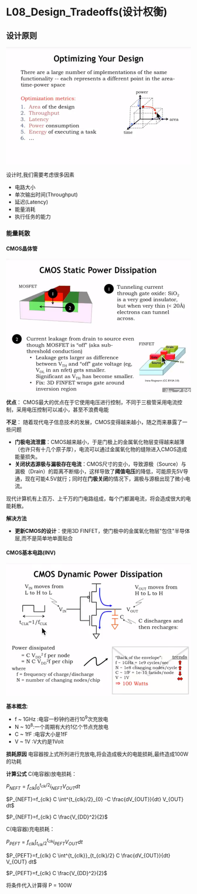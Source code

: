 # L08_Design_Tradeoffs(设计权衡)

## 设计原则
![L08_Design_Perspective.png](./Image/L08_Design_Perspective.png)

设计时,我们需要考虑很多因素
- 电路大小
- 单次输出时间(Throughput)
- 延迟(Latency)
- 能量消耗
- 执行任务的能力

### 能量耗散
#### CMOS晶体管
![L08_CMOS_Static_Power_Dissipation.png](./Image/L08_CMOS_Static_Power_Dissipation.png)

**优点**：
CMOS最大的优点在于它使用电压进行控制，不同于三极管采用电流控制，采用电压控制可以减小，甚至不浪费电能

**不足**：
随着现代电子信息技术的发展，CMOS变得越来越小，随之而来暴露了一些问题
- **门极电流泄露**：CMOS越来越小，于是门极上的金属氧化物层变得越来越薄（也许只有十几个原子厚），电流可以通过金属氧化物的缝隙进入CMOS造成能量损失。
- **关闭状态源极与漏极存在电流**：CMOS尺寸的变小，导致源极（Source）与漏极（Drain）的距离不断缩小，这样导致了**阈值电压**的降低，可能原先5V导通，现在可能4.5V就行；同时在**门极关闭**的情况下，漏极与源极出现了微小电流。

现代计算机有上百万、上千万的门电路组成，每个门都漏电流，将会造成很大的电能耗散。

**解决方法**
- **更新CMOS的设计**：使用3D FINFET，使门极中的金属氧化物层"包住"半导体层,而不是简单地单面贴合

#### CMOS基本电路(INV)
![L08_CMOS_Dynamic_Power_Dissipation.png](./Image/L08_CMOS_Dynamic_Power_Dissipation.png)

**基本概念**:
- f ~ 1GHz  :电容一秒钟约进行$10^9$次充放电
- N ~ $10^8$:一个周期有大约1亿个节点充放电
- C ~ 1fF   :电容大小是1fF
- V ~ 1V    :V大约是1Volt

**损耗原因**
电容器按上式所列进行充放电,将会造成极大的电能损耗,最终造成100W的功耗

**计算公式**
C(电容器)放电损耗：

$P_{NEFT}=f_{clk} \int^{t_{clk}/2}_{0}i_{NEFT} V_{OUT} dt$

$P_{NEFT}=f_{clk} C \int^{t_{clk}/2}_{0} -C \frac{dV_{OUT}}{dt} V_{OUT} dt$

$P_{NEFT}=f_{clk} C \frac{V_{DD}^2}{2}$

C(电容器)充电损耗：

$P_{PEFT}=f_{clk} \int^{t_{clk}}_{t_{clk}/2}i_{PEFT} V_{OUT} dt$

$P_{PEFT}=f_{clk} C \int^{t_{clk}}_{t_{clk}/2} C \frac{dV_{OUT}}{dt} V_{OUT} dt$

$P_{PEFT}=f_{clk} C \frac{V_{DD}^2}{2}$

将条件代入计算得 P = 100W